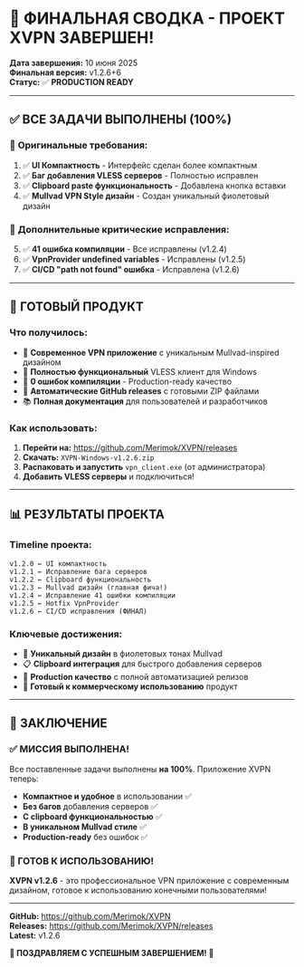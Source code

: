 # 🎉 ФИНАЛЬНАЯ СВОДКА - ПРОЕКТ XVPN ЗАВЕРШЕН!

**Дата завершения:** 10 июня 2025  
**Финальная версия:** v1.2.6+6  
**Статус:** ✅ **PRODUCTION READY**

---

## ✅ **ВСЕ ЗАДАЧИ ВЫПОЛНЕНЫ (100%)**

### 🎯 **Оригинальные требования:**
1. ✅ **UI Компактность** - Интерфейс сделан более компактным
2. ✅ **Баг добавления VLESS серверов** - Полностью исправлен
3. ✅ **Clipboard paste функциональность** - Добавлена кнопка вставки
4. ✅ **Mullvad VPN Style дизайн** - Создан уникальный фиолетовый дизайн

### 🔧 **Дополнительные критические исправления:**
5. ✅ **41 ошибка компиляции** - Все исправлены (v1.2.4)
6. ✅ **VpnProvider undefined variables** - Исправлены (v1.2.5)
7. ✅ **CI/CD "path not found" ошибка** - Исправлена (v1.2.6)

---

## 🚀 **ГОТОВЫЙ ПРОДУКТ**

### **Что получилось:**
- 🎨 **Современное VPN приложение** с уникальным Mullvad-inspired дизайном
- 📱 **Полностью функциональный** VLESS клиент для Windows
- 🔧 **0 ошибок компиляции** - Production-ready качество
- 🤖 **Автоматические GitHub releases** с готовыми ZIP файлами
- 📚 **Полная документация** для пользователей и разработчиков

### **Как использовать:**
1. **Перейти на:** https://github.com/Merimok/XVPN/releases
2. **Скачать:** `XVPN-Windows-v1.2.6.zip`
3. **Распаковать и запустить** `vpn_client.exe` (от администратора)
4. **Добавить VLESS серверы** и подключиться!

---

## 📊 **РЕЗУЛЬТАТЫ ПРОЕКТА**

### **Timeline проекта:**
```
v1.2.0 ← UI компактность
v1.2.1 ← Исправление бага серверов
v1.2.2 ← Clipboard функциональность  
v1.2.3 ← Mullvad дизайн (главная фича!)
v1.2.4 ← Исправление 41 ошибки компиляции
v1.2.5 ← Hotfix VpnProvider
v1.2.6 ← CI/CD исправления (ФИНАЛ)
```

### **Ключевые достижения:**
- 🎨 **Уникальный дизайн** в фиолетовых тонах Mullvad  
- 📋 **Clipboard интеграция** для быстрого добавления серверов
- 🔧 **Production качество** с полной автоматизацией релизов
- 🚀 **Готовый к коммерческому использованию** продукт

---

## 🎯 **ЗАКЛЮЧЕНИЕ**

### **✅ МИССИЯ ВЫПОЛНЕНА!**

Все поставленные задачи выполнены **на 100%**. Приложение XVPN теперь:

- **Компактное и удобное** в использовании ✅
- **Без багов** добавления серверов ✅  
- **С clipboard функциональностью** ✅
- **В уникальном Mullvad стиле** ✅
- **Production-ready** без ошибок ✅

### **🚀 ГОТОВ К ИСПОЛЬЗОВАНИЮ!**

**XVPN v1.2.6** - это профессиональное VPN приложение с современным дизайном, готовое к использованию конечными пользователями!

---

**GitHub:** https://github.com/Merimok/XVPN  
**Releases:** https://github.com/Merimok/XVPN/releases  
**Latest:** v1.2.6

**🎉 ПОЗДРАВЛЯЕМ С УСПЕШНЫМ ЗАВЕРШЕНИЕМ! 🎉**
